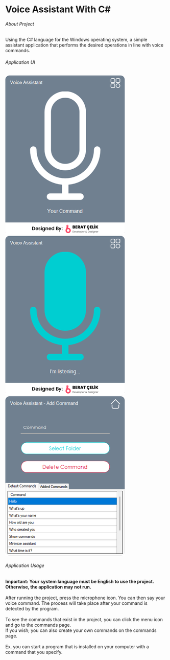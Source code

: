 # Voice Assistant With C#
###### About Project
Using the C# language for the Windows operating system, a simple assistant application that performs the desired operations in line with voice commands.

###### Application UI
![Application Images](https://raw.githubusercontent.com/1beratt/C-Sharp-Voice-Assistant/main/VoiceAssistant/VoiceAssistant/Resources/AppImages/VoiceAssistant-HomePage.png)
![Application Images](https://raw.githubusercontent.com/1beratt/C-Sharp-Voice-Assistant/main/VoiceAssistant/VoiceAssistant/Resources/AppImages/VoiceAssistant-HomePage-2.png)
![Application Images](https://raw.githubusercontent.com/1beratt/C-Sharp-Voice-Assistant/main/VoiceAssistant/VoiceAssistant/Resources/AppImages/VoiceAssistant-CommandPage.png)

###### Application Usage
**Important: Your system language must be English to use the project. Otherwise, the application may not run.** <br><br>
After running the project, press the microphone icon. You can then say your voice command. The process will take place after your command is detected by the program.<br><br>
To see the commands that exist in the project, you can click the menu icon and go to the commands page.</br>
If you wish; you can also create your own commands on the commands page. <br><br>
Ex. you can start a program that is installed on your computer with a command that you specify.</br>
